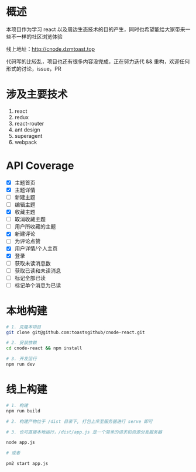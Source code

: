 # 概述
本项目作为学习 react 以及周边生态技术的目的产生，同时也希望能给大家带来一些不一样的社区浏览体验

线上地址：http://cnode.dzmtoast.top

代码写的比较乱，项目也还有很多内容没完成，正在努力迭代 && 重构，欢迎任何形式的讨论，issue，PR

# 涉及主要技术

1. react
2. redux
3. react-router
4. ant design
5. superagent
6. webpack

# API Coverage

- [x] 主题首页
- [x] 主题详情
- [ ] 新建主题
- [ ] 编辑主题
- [x] 收藏主题
- [ ] 取消收藏主题
- [ ] 用户所收藏的主题
- [x] 新建评论
- [ ] 为评论点赞
- [x] 用户详情/个人主页
- [x] 登录
- [ ] 获取未读消息数
- [ ] 获取已读和未读消息
- [ ] 标记全部已读
- [ ] 标记单个消息为已读

# 本地构建



~~~~ bash
# 1. 克隆本项目
git clone git@github.com:toastsgithub/cnode-react.git

# 2. 安装依赖
cd cnode-react && npm install

# 3. 开发运行
npm run dev

~~~~

# 线上构建

~~~~ bash
# 1. 构建
npm run build

# 2. 构建产物位于 /dist 目录下, 打包上传至服务器进行 serve 即可

# 3. 也可直接本地运行，/dist/app.js 是一个简单的请求和资源分发服务器

node app.js

# 或者

pm2 start app.js

~~~~